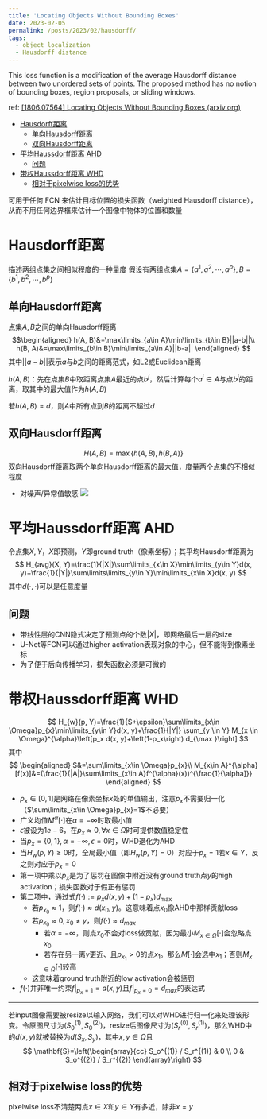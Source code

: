 ```yaml
---
title: 'Locating Objects Without Bounding Boxes'
date: 2023-02-05
permalink: /posts/2023/02/hausdorff/
tags:
  - object localization
  - Hausdorff distance
---
```


This loss function is a modification of the average Hausdorff distance between two unordered sets of points. The proposed method has no notion of bounding boxes, region proposals, or sliding windows.

ref: [[1806.07564] Locating Objects Without Bounding Boxes (arxiv.org)](https://arxiv.org/abs/1806.07564)

- [Hausdorff距离](#hausdorff距离)
	- [单向Hausdorff距离](#单向hausdorff距离)
	- [双向Hausdorff距离](#双向hausdorff距离)
- [平均Haussdorff距离 AHD](#平均haussdorff距离-ahd)
	- [问题](#问题)
- [带权Haussdorff距离 WHD](#带权haussdorff距离-whd)
	- [相对于pixelwise loss的优势](#相对于pixelwise-loss的优势)


可用于任何 FCN 来估计目标位置的损失函数（weighted Hausdorff distance），从而不用任何边界框来估计一个图像中物体的位置和数量
# Hausdorff距离
描述两组点集之间相似程度的一种量度
假设有两组点集$A=\{a^{1}, a^{2}, \cdots, a^{p}\}, B=\{b^{1}, b^{2}, \cdots, b^{p}\}$
## 单向Hausdorff距离
点集$A, B$之间的单向Hausdorff距离
$$\begin{aligned}
h(A, B)&=\max\limits_{a\in A}\min\limits_{b\in B}||a-b||\\
h(B, A)&=\max\limits_{b\in B}\min\limits_{a\in A}||b-a||
\end{aligned}
$$
其中$||a-b||$表示$a$与$b$之间的距离范式，如L2或Euclidean距离

$h(A, B)$：先在点集$B$中取距离点集$A$最近的点$b^{j}$，然后计算每个$a^{i}\in A$与点$b^{j}$的距离，取其中的最大值作为$h(A, B)$

若$h(A, B)=d$，则$A$中所有点到$B$的距离不超过$d$
## 双向Hausdorff距离
$$
H(A, B)=\max\{h(A, B), h(B, A)\}
$$
双向Hausdorff距离取两个单向Hausdorff距离的最大值，度量两个点集的不相似程度
- 对噪声/异常值敏感
![](https://img-blog.csdnimg.cn/20200603191338464.png?x-oss-process=image/watermark,type_ZmFuZ3poZW5naGVpdGk,shadow_10,text_aHR0cHM6Ly9ibG9nLmNzZG4ubmV0L3lpemhpc2h1aXhpb25n,size_16,color_FFFFFF,t_70)

# 平均Haussdorff距离 AHD
令点集$X, Y$，$X$即预测，$Y$即ground truth（像素坐标）；其平均Hausdorff距离为
$$
H_{avg}(X, Y)=\frac{1}{|X|}\sum\limits_{x\in X}\min\limits_{y\in Y}d(x, y)+\frac{1}{|Y|}\sum\limits\limits_{y\in Y}\min\limits_{x\in X}d(x, y)
$$
其中$d(\cdot, \cdot)$可以是任意度量

## 问题
- 带线性层的CNN隐式决定了预测点的个数$|X|$，即网络最后一层的size
- U-Net等FCN可以通过higher activation表现对象的中心，但不能得到像素坐标
- 为了便于后向传播学习，损失函数必须是可微的

# 带权Haussdorff距离 WHD
$$
H_{w}(p, Y)=\frac{1}{S+\epsilon}\sum\limits_{x\in \Omega}p_{x}\min\limits_{y\in Y}d(x, y)+\frac{1}{|Y|} \sum_{y \in Y} M_{x \in \Omega}^{\alpha}\left[p_x d(x, y)+\left(1-p_x\right) d_{\max }\right]
$$
其中
$$
\begin{aligned}
S&=\sum\limits_{x\in \Omega}p_{x}\\
M_{x\in A}^{\alpha}[f(x)]&=(\frac{1}{|A|}\sum\limits_{x\in A}f^{\alpha}(x))^{\frac{1}{\alpha]}}
\end{aligned}
$$
- $p_{x}\in [0, 1]$是网络在像素坐标$x$处的单值输出，注意$p_{x}$不需要归一化（$\sum\limits_{x\in \Omega}p_{x}=1$不必要）
- 广义均值$M^{\alpha}[\cdot]$在$\alpha=-\infty$时取最小值
- $\epsilon$被设为$1e-6$，在$p_{x}\approx 0 , \forall x\in \Omega$时可提供数值稳定性
- 当$p_{x}=\{0, 1\}, \alpha=-\infty, \epsilon=0$时，WHD退化为AHD
- 当$H_{w}(p, Y)\geq 0$时，全局最小值（即$H_{w}(p, Y)= 0$）对应于$p_{x}=1$若$x\in Y$，反之则对应于$p_{x}=0$
- 第一项中乘以$p_{x}$是为了惩罚在图像中附近没有ground truth点$y$的high activation；损失函数对于假正有惩罚
- 第二项中，通过式$f(\cdot):=p_x d(x, y)+\left(1-p_x\right) d_{\max }$
	- 若$p_{x_{0}}\approx 1$，则$f(\cdot)\approx d(x_{0}, y)$。这意味着点$x_{0}$像AHD中那样贡献loss
	- 若$p_{x_{0}}\approx 0, x_{0}\ne y$，则$f(\cdot)\approx d_{max}$
		- 若$\alpha=-\infty$，则点$x_{0}$不会对loss做贡献，因为最小$M_{x\in \Omega}[\cdot]$会忽略点$x_{0}$
		- 若存在另一离$y$更近、且$p_{x_{1}}>0$的点$x_{1}$。那么$M[\cdot]$会选中$x_{1}$；否则$M_{x\in \Omega}[\cdot]$较高
	- 这意味着ground truth附近的low activation会被惩罚
- $f(\cdot)$并非唯一约束$\left.f\right|_{p_x=1}=d(x, y)$且$\left.f\right|_{p_x=0}=d_{max}$的表达式
---
若input图像需要被resize以输入网络，我们可以对WHD进行归一化来处理该形变。令原图尺寸为$(S_{0}^{(1)}, S_{0}^{(2)})$，resize后图像尺寸为$(S_{r}^{(0)}, S_{r}^{( 1)})$，那么WHD中的$d(x, y)$就被替换为$d(S_{x}, S_{y})$，其中$x, y\in \Omega$且
$$
\mathbf{S}=\left(\begin{array}{cc}
S_o^{(1)} / S_r^{(1)} & 0 \\
0 & S_o^{(2)} / S_r^{(2)}
\end{array}\right)
$$

## 相对于pixelwise loss的优势
pixelwise loss不清楚两点$x\in X$和$y\in Y$有多近，除非$x=y$